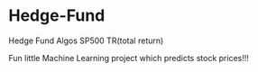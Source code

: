 # Hedge-Fund
Hedge Fund Algos
SP500 TR(total return)

Fun little Machine Learning project which predicts stock prices!!!

